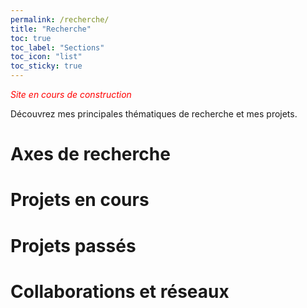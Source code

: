 ```yaml
---
permalink: /recherche/
title: "Recherche"
toc: true
toc_label: "Sections"
toc_icon: "list"
toc_sticky: true
---
```

<span style="color:red">*Site en cours de construction*</span>

Découvrez mes principales thématiques de recherche et mes projets.

# Axes de recherche

# Projets en cours

# Projets passés

# Collaborations et réseaux
